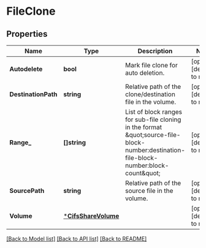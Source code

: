 # FileClone

## Properties
Name | Type | Description | Notes
------------ | ------------- | ------------- | -------------
**Autodelete** | **bool** | Mark file clone for auto deletion. | [optional] [default to null]
**DestinationPath** | **string** | Relative path of the clone/destination file in the volume. | [optional] [default to null]
**Range_** | **[]string** | List of block ranges for sub-file cloning in the format \&quot;source-file-block-number:destination-file-block-number:block-count\&quot; | [optional] [default to null]
**SourcePath** | **string** | Relative path of the source file in the volume. | [optional] [default to null]
**Volume** | [***CifsShareVolume**](cifs_share_volume.md) |  | [optional] [default to null]

[[Back to Model list]](../README.md#documentation-for-models) [[Back to API list]](../README.md#documentation-for-api-endpoints) [[Back to README]](../README.md)


